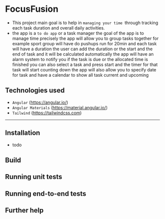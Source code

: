 # FocusFusion

- This project main goal is to help in `managing your time `through tracking each task duration and overall daily activities.
- the app is a `to do app` or a task manager the goal of the app is to manage time precisely the app will allow you to group tasks together for example sport group will have do pushups run for 20min and each task will have a duration the user can add the duration or the start and the end of task and it will be calculated automatically the app will have an alarm system to notify you if the task is due or the allocated time is finished you can also select a task and press start and the timer for that task will start counting down the app will also allow you to specify date for task and have a calendar to show all task current and upcoming

## Technologies used

- `Angular` (https://angular.io/)
- `Angular Materials` (https://material.angular.io/)
- `Tailwind` (https://tailwindcss.com)

<hr>

## Installation

- todo

## Build

## Running unit tests

## Running end-to-end tests

## Further help
